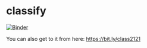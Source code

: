 # classify
[![Binder](https://mybinder.org/badge_logo.svg)](https://mybinder.org/v2/gh/fenago/classify/HEAD)

You can also get to it from here:  https://bit.ly/class2121
